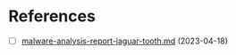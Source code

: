 # References

* [ ] [malware-analysis-report-jaguar-tooth.md](malware-analysis-report-jaguar-tooth.md "mention") (2023-04-18)
